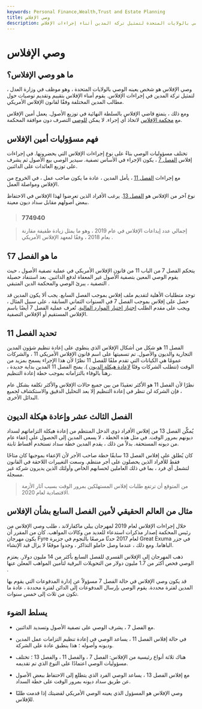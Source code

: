 ```yaml
---
keywords: Personal Finance,Wealth,Trust and Estate Planning
title: وصي الإفلاس
description: وصي الإفلاس هو شخص يعينه الوصي بالولايات المتحدة لتمثيل تركة المدين أثناء إجراءات الإفلاس.
---
```


# وصي الإفلاس
## ما هو وصي الإفلاس؟

وصي الإفلاس هو شخص يعينه الوصي بالولايات المتحدة ، وهو موظف في وزارة العدل ، لتمثيل تركة المدين في إجراءات الإفلاس. يقوم أمناء الإفلاس بتقييم وتقديم توصيات حول مطالب المدين المختلفة وفقًا لقانون الإفلاس الأمريكي.

ومع ذلك ، يتمتع قاضي الإفلاس بالسلطة النهائية في توزيع الأصول. يعمل أمين الإفلاس مع [محكمة الإفلاس](/bankruptcy-court) لاتخاذ أي إجراء. لا يمكن [للوصي](/trustee) التصرف دون موافقة المحكمة.

## فهم مسؤوليات أمين الإفلاس

تختلف مسؤوليات الوصي بناءً على نوع إجراءات الإفلاس التي يحضرونها. في إجراءات إفلاس [الفصل 7](/chapter7) ، يكون الإجراء في الأساس تصفية. سيدير الوصي بيع الأصول ثم يشرف على توزيع العائدات على الدائنين.

مع إجراءات [الفصل 11](/chapter11) ، يأمل المدين ، عادة ما يكون صاحب عمل ، في الخروج من الإفلاس ومواصلة العمل.

نوع آخر من الإفلاس هو [الفصل 13](/chapter13). يرغب الأفراد الذين تعرضوا لهذا الإفلاس في الاحتفاظ ببعض أصولهم مقابل سداد ديون معينة.

> ### 774940

> إجمالي عدد إيداعات الإفلاس في عام 2019 ، وهو ما يمثل زيادة طفيفة مقارنة بعام 2018 ، وفقًا لمعهد الإفلاس الأمريكي .

>

## ما هو الفصل 7؟

يتحكم الفصل 7 من الباب 11 من قانون الإفلاس الأمريكي في عملية تصفية الأصول ، حيث يقوم الوصي المعين بتصفية الأصول غير المعفاة لدفع الدائنين. بعد استنفاد حصيلة التصفية ، يبرئ الوصي والمحكمة الدين المتبقي .

توجد متطلبات الأهلية لتقديم ملف إفلاس بموجب الفصل السابع. يجب ألا يكون المدين قد حصل على إفلاس بموجب الفصل 7 في السنوات الثماني السابقة ، على سبيل المثال ، ويجب على مقدم الطلب [اجتياز اختبار الموارد المالية](/bapcpa). تُعرف عملية الفصل 7 أيضًا باسم الإفلاس المستقيم أو الإفلاس التصفية.

## تحديد الفصل 11

الفصل 11 هو شكل من أشكال الإفلاس الذي ينطوي على إعادة تنظيم شؤون المدين التجارية والديون والأصول. تم تسميتها على اسم قانون الإفلاس الأمريكي 11 ، والشركات عمومًا هي الكيانات التي تقدم ملفًا للفصل 11 نظرًا لأن هذا الإجراء يسمح بمزيد من الوقت (تتطلب الشركات وقتًا [لإعادة هيكلة الديون](/debtrestructuring) ). يمنح الفصل 11 المدين بداية جديدة ، رهناً بالوفاء بالتزاماته بموجب خطة إعادة التنظيم.

نظرًا لأن الفصل 11 هو الأكثر تعقيدًا من بين جميع حالات الإفلاس والأكثر تكلفة بشكل عام ، فإن الشركة لن تنظر في إعادة التنظيم إلا بعد التحليل الدقيق والاستكشاف لجميع البدائل الأخرى.

## الفصل الثالث عشر وإعادة هيكلة الديون

يُمكِّن الفصل 13 من إفلاس الأفراد ذوي الدخل المنتظم من إعادة هيكلة التزاماتهم لسداد ديونهم بمرور الوقت. في مثل هذه الخطة ، لا يسعى المدين إلى الحصول على إعفاء عام من ديونه المستحقة. بدلاً من ذلك ، يقدم المدين خطة سداد تستخدم أقساط ثابتة.

كان يُطلق على إفلاس الفصل 13 سابقًا خطة صاحب الأجر لأن الإعفاء بموجبها كان متاحًا فقط للأفراد الذين يحصلون على أجر منتظم. وسعت التغييرات اللاحقة في القانون لتشمل أي فرد ، بما في ذلك العاملين لحسابهم الخاص وأولئك الذين يديرون شركة غير مسجلة.

> من المتوقع أن ترتفع طلبات إفلاس المستهلكين بمرور الوقت بسبب آثار الأزمة الاقتصادية لعام 2020.

>

## مثال من العالم الحقيقي لأمين الفصل السابع بشأن الإفلاس

خلال إجراءات الإفلاس لعام 2019 لمهرجان بيلي ماكفارلاند ، طلب وصي الإفلاس من رئيس المحكمة إصدار مذكرات استدعاء للعديد من وكالات المواهب. كان من المقرر أن يكون مهرجان Fyre لعام 2017 حدثًا مرصعًا بالنجوم في جزيرة Great Exuma في جزر الباهاما. ومع ذلك ، عندما وصل حاملو التذاكر ، وجدوا موقعًا لا يزال قيد الإنشاء.

ذهب المهرجان إلى الإفلاس القسري للفصل السابع بأكثر من 14 مليون دولار. يعتزم الوصي فحص أكثر من 1.7 مليون دولار من التحويلات البرقية لتأمين المواهب المعلن عنها .

قد يكون وصي الإفلاس في حالة الفصل 7 مسؤولاً عن إدارة المدفوعات التي يقوم بها المدين لفترة محددة. يقوم الوصي بإرسال المدفوعات إلى الدائن لفترة محددة ، عادة ما تكون من ثلاث إلى خمس سنوات.

## يسلط الضوء

- مع الفصل 7 ، يشرف الوصي على تصفية الأصول وتسديد الدائنين.

- في حالة إفلاس الفصل 11 ، يساعد الوصي في إعادة تنظيم التزامات عمل المدين وديونه وأصوله ؛ هذا ينطبق عادة على الشركة.

- هناك ثلاثة أنواع رئيسية من الإفلاس: الفصل 7 ، والفصل 11 ، والفصل 13 ؛ تختلف مسؤوليات الوصي اعتمادًا على النوع الذي تم تقديمه.

- مع إفلاس الفصل 13 ، يساعد الوصي الفرد الذي يتطلع إلى الاحتفاظ ببعض الأصول عن طريق سداد ديونه بمرور الوقت على خطة السداد.

- وصي الإفلاس هو المسؤول الذي يعينه الوصي الأمريكي لقضيتك إذا قدمت طلبًا للإفلاس.

